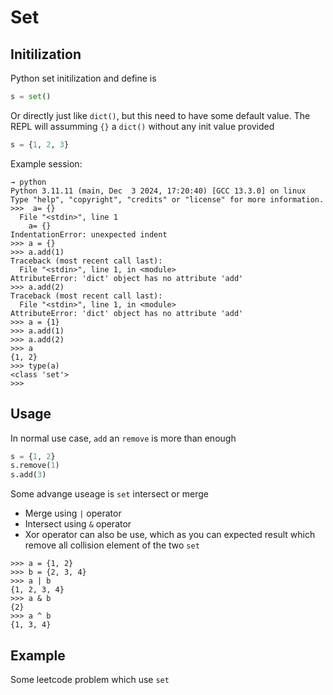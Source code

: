 # Set

## Initilization

Python set initilization and define is

```python
s = set()
```

Or directly just like `dict()`, but this need to have some default value. The
REPL will assumming `{}` a `dict()` without any init value provided

```python
s = {1, 2, 3}
```

Example session:

```
→ python
Python 3.11.11 (main, Dec  3 2024, 17:20:40) [GCC 13.3.0] on linux
Type "help", "copyright", "credits" or "license" for more information.
>>>  a= {}
  File "<stdin>", line 1
    a= {}
IndentationError: unexpected indent
>>> a = {}
>>> a.add(1)
Traceback (most recent call last):
  File "<stdin>", line 1, in <module>
AttributeError: 'dict' object has no attribute 'add'
>>> a.add(2)
Traceback (most recent call last):
  File "<stdin>", line 1, in <module>
AttributeError: 'dict' object has no attribute 'add'
>>> a = {1}
>>> a.add(1)
>>> a.add(2)
>>> a
{1, 2}
>>> type(a)
<class 'set'>
>>>
```

## Usage

In normal use case, `add` an `remove` is more than enough

```python
s = {1, 2}
s.remove(1)
s.add(3)
```

Some advange useage is `set` intersect or merge

- Merge using `|` operator
- Intersect using `&` operator
- Xor operator can also be use, which as you can expected result which remove
  all collision element of the two `set`

```
>>> a = {1, 2}
>>> b = {2, 3, 4}
>>> a | b
{1, 2, 3, 4}
>>> a & b
{2}
>>> a ^ b
{1, 3, 4}
```

## Example

Some leetcode problem which use `set`
